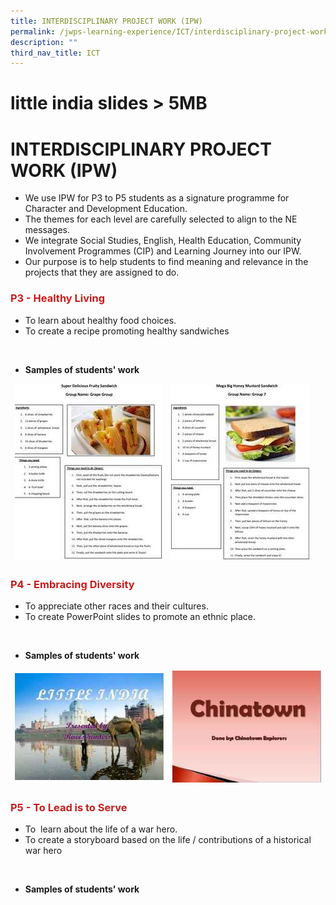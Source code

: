 ```yaml
---
title: INTERDISCIPLINARY PROJECT WORK (IPW)
permalink: /jwps-learning-experience/ICT/interdisciplinary-project-work-ipw
description: ""
third_nav_title: ICT
---
```

# little india slides > 5MB
# INTERDISCIPLINARY PROJECT WORK (IPW)

*   We use IPW for P3 to P5 students as a signature programme for Character and Development Education.
*   The themes for each level are carefully selected to align to the NE messages.
*   We integrate Social Studies, English, Health Education, Community Involvement Programmes (CIP) and Learning Journey into our IPW.
*   Our purpose is to help students to find meaning and relevance in the projects that they are assigned to do.
 
### <span style = "color: #c81b1b"> <b>P3 - Healthy Living</b> </span> 

*   To learn about healthy food choices.
*   To create a recipe promoting healthy sandwiches

<br>

*   **Samples of students' work**

<table>
<thead>
  <tr>
    <td><a href="/files/Jwps%20learning%20experience/ICT/P3%20IPW2.pdf" target = "_blank"> <img src="/images/JWPS%20LEARNING%20EXPERIENCE/ICT/IPW/tnr2.jpg"
     style="width:100%"></a></td>
    <td><a href="/files/Jwps%20learning%20experience/ICT/P3%20IPW1.pdf" target = "_blank"> <img src="/images/JWPS%20LEARNING%20EXPERIENCE/ICT/IPW/tnre1.jpg"
     style="width:100%"></a></td>
  </tr>
</thead>
</table>

### <span style = "color: #c81b1b"> <b>P4 - Embracing Diversity</b> </span>

*   To appreciate other races and their cultures.
*   To create PowerPoint slides to promote an ethnic place.

<br>

*   **Samples of students' work**

<table>
<thead>
  <tr>
    <td><a href="https://jurongwestpri-moe-edu-sg-admin.cwp.sg/qql/slot/u363/Departments/ICT/Little%20india.pdf" target = "_blank"> <img src="/images/JWPS%20LEARNING%20EXPERIENCE/ICT/IPW/tnlittle%20india.jpg"
     style="width:100%"></a></td>
    <td><a href="/files/Jwps%20learning%20experience/ICT/Group%206_chinatown.pdf" target = "_blank"> <img src="/images/JWPS%20LEARNING%20EXPERIENCE/ICT/IPW/tnr3.jpg"
     style="width:100%"></a></td>
  </tr>
</thead>
</table>

### <span style = "color: #c81b1b"> <b>P5 - To Lead is to Serve</b> </span>

*   To  learn about the life of a war hero.
*   To create a storyboard based on the life / contributions of a historical war hero

<br>

*   **Samples of students' work**